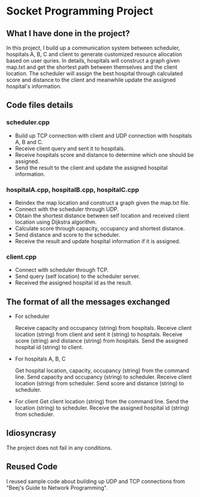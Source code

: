 # Socket Programming Project

## What I have done in the project?

In this project, I build up a communication system between scheduler, hospitals A, B, C and client to generate customized resource allocation based on user quries. In details, hospitals will construct a graph given map.txt and get the shortest path between themselves and the client location. The scheduler will assign the best hospital through calculated score and distance to the client and meanwhile update the assigned hospital's information.

## Code files details

### scheduler.cpp
- Build up TCP connection with client and UDP connection with hospitals A, B and C.
- Receive client query and sent it to hospitals.
- Receive hospitals score and distance to determine which one should be assigned.
- Send the result to the client and update the assigned hospital information.

### hospitalA.cpp, hospitalB.cpp, hospitalC.cpp

- Reindex the map location and construct a graph given the map.txt file.
- Connect with the scheduler through UDP.
- Obtain the shortest distance between self location and received client location using Dijkstra algorithm.
- Calculate score through capacity, occupancy and shortest distance.
- Send distance and score to the scheduler.
- Receive the result and update hospital information if it is assigned.

### client.cpp

- Connect with scheduler through TCP.
- Send query (self location) to the scheduler server.
- Received the assigned hospital id as the result.

## The format of all the messages exchanged

- For scheduler

    Receive capacity and occupancy (string) from hospitals.
    Receive client location (string) from client and sent it (string) to hospitals.
    Receive score (string) and distance (string) from hospitals.
    Send the assigned hospital id (string) to client.

- For hospitals A, B, C

    Get hospital location, capacity, occupancy (string) from the command line.
    Send capacity and occupancy (string) to scheduler.
    Receive client location (string) from scheduler.
    Send score and distance (string) to scheduler.

- For client
    Get client location (string) from the command line.
    Send the location (string) to scheduler.
    Receive the assigned hospital id (string) from scheduler.

## Idiosyncrasy

The project does not fail in any conditions.

## Reused Code

I reused sample code about building up UDP and TCP connections from "Beej's Guide to Network Programming".
